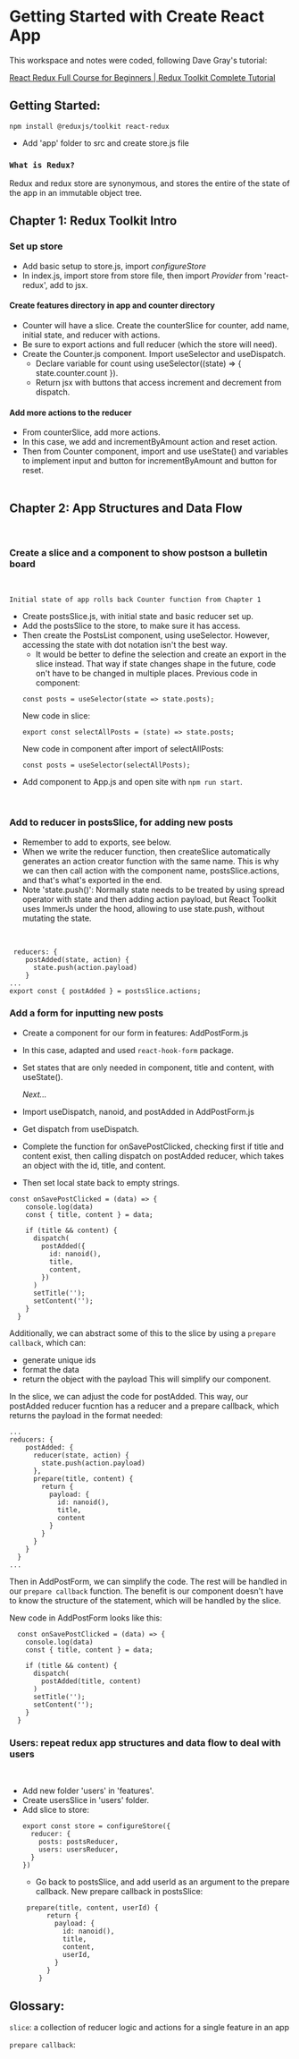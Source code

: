 # Getting Started with Create React App

This workspace and notes were coded, following Dave Gray's tutorial:

[React Redux Full Course for Beginners | Redux Toolkit Complete Tutorial](https://www.youtube.com/watch?v=NqzdVN2tyvQ)

## Getting Started:

```
npm install @reduxjs/toolkit react-redux
```
- Add 'app' folder to src and create store.js file

### `What is Redux?`
Redux and redux store are synonymous, and stores the entire of the state of the app in an immutable object tree.

## Chapter 1: Redux Toolkit Intro

### Set up store
- Add basic setup to store.js, import *configureStore*
- In index.js, import store from store file, then import *Provider* from 'react-redux', add to jsx.

#### Create features directory in app and counter directory
- Counter will have a slice. Create the counterSlice for counter, add name, initial state, and reducer with actions.
- Be sure to export actions and full reducer (which the store will need).
- Create the Counter.js component. Import useSelector and useDispatch.
  - Declare variable for count using useSelector((state) => { state.counter.count }).
  - Return jsx with buttons that access increment and decrement from dispatch.

#### Add more actions to the reducer
- From counterSlice, add more actions.
- In this case, we add and incrementByAmount action and reset action.
- Then from Counter component, import and use useState() and variables to implement input and button for incrementByAmount and button for reset.
<br><br>

## Chapter 2: App Structures and Data Flow
<br>

### Create a slice and a component to show postson a bulletin board
<br>

`Initial state of app rolls back Counter function from Chapter 1`
- Create postsSlice.js, with initial state and basic reducer set up.
- Add the postsSlice to the store, to make sure it has access.
- Then create the PostsList component, using useSelector. However, accessing the state with dot notation isn't the best way.
  - It would be better to define the selection and create an export in the slice instead. That way if state changes shape in the future, code on't have to be changed in multiple places.
  Previous code in component:
  ```
  const posts = useSelector(state => state.posts); 
  ```
  New code in slice:
  ```
  export const selectAllPosts = (state) => state.posts;
  ```
  New code in component after import of selectAllPosts:
  ```
  const posts = useSelector(selectAllPosts);    
  ```
- Add component to App.js and open site with `npm run start`.

<br>

### Add to reducer in postsSlice, for adding new posts

- Remember to add to exports, see below. 
- When we write the reducer function, then createSlice automatically generates an action creator function with the same name. This is why we can then call action with the component name, postsSlice.actions, and that's what's exported in the end.
- Note 'state.push()': Normally state needs to be treated by using spread operator with state and then adding action payload, but React Toolkit uses ImmerJs under the hood, allowing to use state.push, without mutating the state.
<br>

```
 reducers: {
    postAdded(state, action) {
      state.push(action.payload)
    }
...
export const { postAdded } = postsSlice.actions;
```
### Add a form for inputting new posts

- Create a component for our form in features: AddPostForm.js
- In this case, adapted and used `react-hook-form` package.
- Set states that are only needed in component, title and content, with useState().

  *Next...*

- Import useDispatch, nanoid, and postAdded in AddPostForm.js
- Get dispatch from useDispatch.
- Complete the function for onSavePostClicked, checking first if title and content exist, then calling dispatch on postAdded reducer, which takes an object with the id, title, and content.
- Then set local state back to empty strings.
```
const onSavePostClicked = (data) => {
    console.log(data)
    const { title, content } = data;

    if (title && content) {
      dispatch(
        postAdded({
          id: nanoid(),
          title,
          content,
        })
      )
      setTitle('');
      setContent('');
    }
  }
```
Additionally, we can abstract some of this to the slice by using a `prepare callback`, which can:
  - generate unique ids
  - format the data
  - return the object with the payload
This will simplify our component.


In the slice, we can adjust the code for postAdded.
This way, our postAdded reducer fucntion has a reducer and a prepare callback, which returns the payload in the format needed:
```
...
reducers: {
    postAdded: {
      reducer(state, action) {
        state.push(action.payload)
      },
      prepare(title, content) {
        return {
          payload: {
            id: nanoid(),
            title,
            content
          }
        }
      }
    }
  }
...
```
Then in AddPostForm, we can simplify the code. The rest will be handled in our `prepare callback` function. The benefit is our component doesn't have to know the structure of the statement, which will be handled by the slice.

New code in AddPostForm looks like this:
```
  const onSavePostClicked = (data) => {
    console.log(data)
    const { title, content } = data;

    if (title && content) {
      dispatch(
        postAdded(title, content)
      )
      setTitle('');
      setContent('');
    }
  }
```

### Users: repeat redux app structures and data flow to deal with users
<br>

- Add new folder 'users' in 'features'.
- Create usersSlice in 'users' folder.
- Add slice to store:
  ```
  export const store = configureStore({
    reducer: {
      posts: postsReducer,
      users: usersReducer,
    }
  })
  ```
  - Go back to postsSlice, and add userId as an argument to the prepare callback.
  New prepare callback in postsSlice:
  ```
   prepare(title, content, userId) {
        return {
          payload: {
            id: nanoid(),
            title,
            content,
            userId,
          }
        }
      }
  ```





## Glossary:

`slice`: a collection of reducer logic and actions for a single feature in an app

`prepare callback`:
